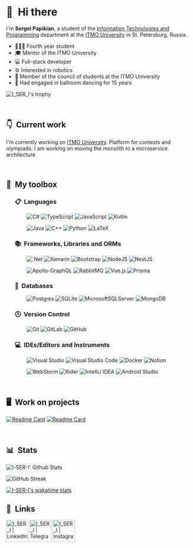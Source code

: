 # 👋 &nbsp;Hi there

I'm **Sergei Papikian**, a student of the [Information Technologies and Programming](https://en.itmo.ru/en/faculty/7/Information_Technologies_and_Programming_Faculty.htm) department at the [ITMO University](https://en.itmo.ru/en/) in St. Petersburg, Russia.

- 👨🏻‍💼 Fourth year student
- 🎓 Mentor of the ITMO University
- 💻 Full-stack developer
- ⚙️ Interested in robotics
- 🏫 Member of the council of students at the ITMO University
- 👯 Had engaged in ballroom dancing for 15 years

![I_SER_I's trophy](https://github-profile-trophy.vercel.app/?username=I-SER-I)

&nbsp;

## 👇 &nbsp;Current work

I'm currently working on [ITMO University](https://olymp.itmo.ru/). Platform for contests and olympiads. I am working on moving the monolith to a microservice architecture

&nbsp;

## 🧰 &nbsp;My toolbox


### &nbsp; &nbsp; &nbsp; 📋 &nbsp;Languages

&nbsp; &nbsp; &nbsp; &nbsp; &nbsp; &nbsp; &nbsp;
![C#](https://img.shields.io/badge/c%23-%23239120.svg?style=for-the-badge&logo=c-sharp&logoColor=white)
![TypeScript](https://img.shields.io/badge/typescript-%23007ACC.svg?style=for-the-badge&logo=typescript&logoColor=white)
![JavaScript](https://img.shields.io/badge/javascript-%23323330.svg?style=for-the-badge&logo=javascript&logoColor=%23F7DF1E)
![Kotlin](https://img.shields.io/badge/kotlin-%230095D5.svg?&style=for-the-badge&logo=kotlin&logoColor=white)

&nbsp; &nbsp; &nbsp; &nbsp; &nbsp; &nbsp; &nbsp;
![Java](https://img.shields.io/badge/java-%23ED8B00.svg?style=for-the-badge&logo=java&logoColor=white)
![C++](https://img.shields.io/badge/c++-%2300599C.svg?style=for-the-badge&logo=c%2B%2B&logoColor=white)
![Python](https://img.shields.io/badge/python-3670A0?style=for-the-badge&logo=python&logoColor=ffdd54)
![LaTeX](https://img.shields.io/badge/latex-%23008080.svg?style=for-the-badge&logo=latex&logoColor=white)

### &nbsp; &nbsp; &nbsp; 📚 &nbsp;Frameworks, Libraries and ORMs

&nbsp; &nbsp; &nbsp; &nbsp; &nbsp; &nbsp; &nbsp;
![.Net](https://img.shields.io/badge/.NET-5C2D91?style=for-the-badge&logo=.net&logoColor=white)
![Xamarin](https://img.shields.io/badge/Xamarin-3199DC?style=for-the-badge&logo=xamarin&logoColor=white)
![Bootstrap](https://img.shields.io/badge/bootstrap-%23563D7C.svg?style=for-the-badge&logo=bootstrap&logoColor=white)
![NodeJS](https://img.shields.io/badge/node.js-6DA55F?style=for-the-badge&logo=node.js&logoColor=white)
![NestJS](https://img.shields.io/badge/nestjs-%23E0234E.svg?style=for-the-badge&logo=nestjs&logoColor=white)

&nbsp; &nbsp; &nbsp; &nbsp; &nbsp; &nbsp; &nbsp;
![Apollo-GraphQL](https://img.shields.io/badge/-ApolloGraphQL-311C87?style=for-the-badge&logo=apollo-graphql)
![RabbitMQ](https://img.shields.io/badge/Rabbitmq-FF6600?style=for-the-badge&logo=rabbitmq&logoColor=white)
![Vue.js](https://img.shields.io/badge/vuejs-%2335495e.svg?style=for-the-badge&logo=vuedotjs&logoColor=%234FC08D)
![Prisma](https://img.shields.io/badge/Prisma-3982CE?style=for-the-badge&logo=Prisma&logoColor=white)

### &nbsp; &nbsp; &nbsp; 💾 &nbsp;Databases

&nbsp; &nbsp; &nbsp; &nbsp; &nbsp; &nbsp; &nbsp;
![Postgres](https://img.shields.io/badge/postgres-%23316192.svg?style=for-the-badge&logo=postgresql&logoColor=white)
![SQLite](https://img.shields.io/badge/sqlite-%2307405e.svg?style=for-the-badge&logo=sqlite&logoColor=white)
![MicrosoftSQLServer](https://img.shields.io/badge/Microsoft%20SQL%20Sever-CC2927?style=for-the-badge&logo=microsoft%20sql%20server&logoColor=white)
![MongoDB](https://img.shields.io/badge/MongoDB-%234ea94b.svg?style=for-the-badge&logo=mongodb&logoColor=white)

### &nbsp; &nbsp; &nbsp; 🕓 &nbsp;Version Control

&nbsp; &nbsp; &nbsp; &nbsp; &nbsp; &nbsp; &nbsp;
![Git](https://img.shields.io/badge/git-%23F05033.svg?style=for-the-badge&logo=git&logoColor=white)
![GitLab](https://img.shields.io/badge/gitlab-%23181717.svg?style=for-the-badge&logo=gitlab&logoColor=white)
![GitHub](https://img.shields.io/badge/github-%23121011.svg?style=for-the-badge&logo=github&logoColor=white)

### &nbsp; &nbsp; &nbsp; 💻 &nbsp;IDEs/Editors and Instruments

&nbsp; &nbsp; &nbsp; &nbsp; &nbsp; &nbsp; &nbsp;
![Visual Studio](https://img.shields.io/badge/Visual%20Studio-5C2D91.svg?style=for-the-badge&logo=visual-studio&logoColor=white)
![Visual Studio Code](https://img.shields.io/badge/Visual%20Studio%20Code-0078d7.svg?style=for-the-badge&logo=visual-studio-code&logoColor=white)
![Docker](https://img.shields.io/badge/docker-%230db7ed.svg?style=for-the-badge&logo=docker&logoColor=white)
![Notion](https://img.shields.io/badge/Notion-%23000000.svg?style=for-the-badge&logo=notion&logoColor=white)

&nbsp; &nbsp; &nbsp; &nbsp; &nbsp; &nbsp; &nbsp;
![WebStorm](https://img.shields.io/badge/webstorm-143?style=for-the-badge&logo=webstorm&logoColor=white&color=black)
![Rider](https://img.shields.io/badge/Rider-000000.svg?style=for-the-badge&logo=Rider&logoColor=white&color=black&labelColor=crimson)
![IntelliJ IDEA](https://img.shields.io/badge/IntelliJIDEA-000000.svg?style=for-the-badge&logo=intellij-idea&logoColor=white)
![Android Studio](https://img.shields.io/badge/Android%20Studio-3DDC84.svg?style=for-the-badge&logo=android-studio&logoColor=white)

&nbsp;

## 🖥 &nbsp;Work on projects

<!-- [![Readme Card](https://github-readme-stats.vercel.app/api/pin/?username=I-SER-I&repo=Nard&theme=radical)](https://github.com/CyrisXD/Pwnagetty) &nbsp;  -->
[![Readme Card](https://github-readme-stats.vercel.app/api/pin/?username=I-SER-I&repo=BillNinja&theme=radical)](https://github.com/I-SER-I/BillNinja) 
[![Readme Card](https://github-readme-stats.vercel.app/api/pin/?username=I-SER-I&repo=Caroline&theme=radical)](https://github.com/I-SER-I/Caroline) 

&nbsp;

## 📊 &nbsp;Stats

![I-SER-I' Github Stats](https://github-readme-stats.vercel.app/api?username=I-SER-I&hide=issues,prs&show_icons=true&theme=radical)


![GitHub Streak](https://github-readme-streak-stats.herokuapp.com/?user=I-SER-I&show_icons=true&theme=radical)

[![I-SER-I's wakatime stats](https://github-readme-stats.vercel.app/api/wakatime?username=I_SER_I&layout=compact&langs_count=10&show_icons=true&theme=radical)](https://github.com/anuraghazra/github-readme-stats)



## 🔗 &nbsp;Links

[<img align="left" alt="I_SER_I | LinkedIn" width="60px" src="https://img.icons8.com/color/344/linkedin-circled--v3.png" />][linkedin]
[<img align="left" alt="I_SER_I | Telegram" width="60px" src="https://img.icons8.com/fluency/48/000000/telegram-app.png" />][telegram]
[<img align="left" alt="I_SER_I | Instagram" width="60px" src="https://img.icons8.com/fluency/48/000000/instagram-new.png" />][instagram]

[linkedin]: https://linkedin.com/in/serpapikian
[telegram]: https://t.me/i_ser_i 
[instagram]: https://www.instagram.com/i_ser_i
